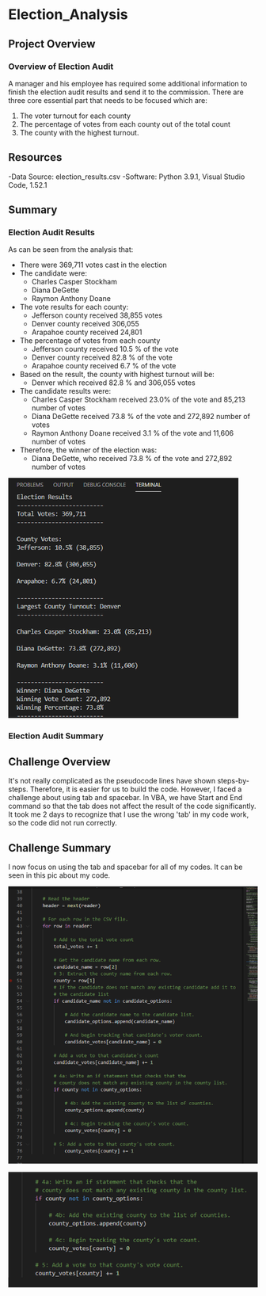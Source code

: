 # Election_Analysis

## Project Overview
### Overview of Election Audit

A manager and his employee has required some additional information to finish the election audit results and send it to the commission. There are three core essential part that needs to be focused which are:
1. The voter turnout for each county
2. The percentage of votes from each county out of the total count
3. The county with the highest turnout.

## Resources
-Data Source: election_results.csv
-Software: Python 3.9.1, Visual Studio Code, 1.52.1

## Summary

### Election Audit Results

As can be seen from the analysis that:
- There were 369,711 votes cast in the election
- The candidate were:
    - Charles Casper Stockham
    - Diana DeGette
    - Raymon Anthony Doane 
- The vote results for each county:
    - Jefferson county received 38,855 votes
    - Denver county received 306,055
    - Arapahoe county received 24,801
- The percentage of votes from each county
    - Jefferson county received 10.5 % of the vote
    - Denver county received 82.8 % of the vote
    - Arapahoe county received 6.7 % of the vote
- Based on the result, the county with highest turnout will be:
    - Denver which received 82.8 % and 306,055 votes
- The candidate results were:
    - Charles Casper Stockham received 23.0% of the vote and 85,213 number of votes
    - Diana DeGette received 73.8 % of the vote and 272,892 number of votes
    - Raymon Anthony Doane received 3.1 % of the vote and 11,606 number of votes
-  Therefore, the winner of the election was:
    - Diana DeGette, who received 73.8 % of the vote and 272,892 number of votes


![Optional Text](RESULT.PNG)

### Election Audit Summary 


## Challenge Overview

It's not really complicated as the pseudocode lines have shown steps-by-steps. Therefore, it is easier for us to build the code. However, I faced a challenge about using tab and spacebar. In VBA, we have Start and End command so that the tab does not affect the result of the code significantly. 
It took me 2 days to recognize that I use the wrong 'tab' in my code work, so the code did not run correctly. 

## Challenge Summary

I now focus on using the tab and spacebar for all of my codes. It can be seen in this pic about my code. 

![Optional Text](2.PNG)

![Optional Text](newcode.PNG)
